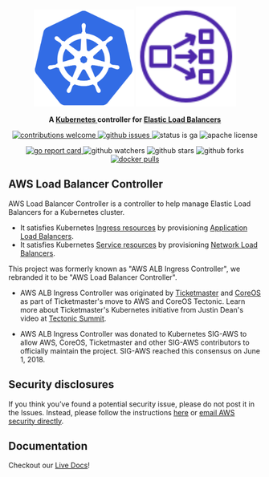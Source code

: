 <p align="center">
    <img src="assets/images/kubernetes_icon.svg" alt="Kubernetes logo" width="200" />
    <img src="assets/images/aws_load_balancer_icon.svg" alt="AWS Load Balancer logo" width="200" />
</p>
<p align="center">
    <strong>
        A
        <a href="https://kubernetes.io/">Kubernetes </a>
        controller for
        <a href="https://aws.amazon.com/elasticloadbalancing/">Elastic Load Balancers</a>
    </strong>
</p>
<p align="center">
    <a href="https://github.com/kubernetes-sigs/aws-load-balancer-controller/issues">
        <img src="https://img.shields.io/badge/contributions-welcome-brightgreen.svg?style=flat" alt="contributions welcome"/>
    </a>
    <a href="https://github.com/kubernetes-sigs/aws-load-balancer-controller/issues">
        <img src="https://img.shields.io/github/issues-raw/kubernetes-sigs/aws-load-balancer-controller?style=flat" alt="github issues"/>
    </a>
    <img src="https://img.shields.io/badge/status-ga-brightgreen?style=flat" alt="status is ga"/>
    <img src="https://img.shields.io/github/license/kubernetes-sigs/aws-load-balancer-controller?style=flat" alt="apache license"/>
</p>
<p align="center">
    <a href="https://goreportcard.com/report/github.com/kubernetes-sigs/aws-load-balancer-controller">
        <img src="https://goreportcard.com/badge/github.com/kubernetes-sigs/aws-load-balancer-controller" alt="go report card"/>
    </a>
    <img src="https://img.shields.io/github/watchers/kubernetes-sigs/aws-load-balancer-controller?style=social" alt="github watchers"/>
    <img src="https://img.shields.io/github/stars/kubernetes-sigs/aws-load-balancer-controller?style=social" alt="github stars"/>
    <img src="https://img.shields.io/github/forks/kubernetes-sigs/aws-load-balancer-controller?style=social" alt="github forks"/>
    <a href="https://hub.docker.com/r/amazon/aws-alb-ingress-controller/">
        <img src="https://img.shields.io/docker/pulls/amazon/aws-alb-ingress-controller" alt="docker pulls"/>
    </a>
</p>


## AWS Load Balancer Controller

AWS Load Balancer Controller is a controller to help manage Elastic Load Balancers for a Kubernetes cluster.

  - It satisfies Kubernetes [Ingress resources](https://kubernetes.io/docs/concepts/services-networking/ingress/) by provisioning [Application Load Balancers](https://docs.aws.amazon.com/elasticloadbalancing/latest/application/introduction.html).
  - It satisfies Kubernetes [Service resources](https://kubernetes.io/docs/concepts/services-networking/service/) by provisioning
[Network Load Balancers](https://docs.aws.amazon.com/elasticloadbalancing/latest/network/introduction.html).

This project was formerly known as "AWS ALB Ingress Controller", we rebranded it to be "AWS Load Balancer Controller".

  - AWS ALB Ingress Controller was originated by [Ticketmaster](https://github.com/ticketmaster) and [CoreOS](https://github.com/coreos) as part of Ticketmaster's move to AWS and CoreOS Tectonic. Learn more about Ticketmaster's Kubernetes initiative from Justin Dean's video at [Tectonic Summit](https://www.youtube.com/watch?v=wqXVKneP0Hg).

  - AWS ALB Ingress Controller was donated to Kubernetes SIG-AWS to allow AWS, CoreOS, Ticketmaster and other SIG-AWS contributors to officially maintain the project. SIG-AWS reached this consensus on June 1, 2018.


## Security disclosures

If you think you’ve found a potential security issue, please do not post it in the Issues.  Instead, please follow the instructions [here](https://aws.amazon.com/security/vulnerability-reporting/) or [email AWS security directly](mailto:aws-security@amazon.com).

## Documentation
Checkout our [Live Docs](https://kubernetes-sigs.github.io/aws-alb-ingress-controller/)!